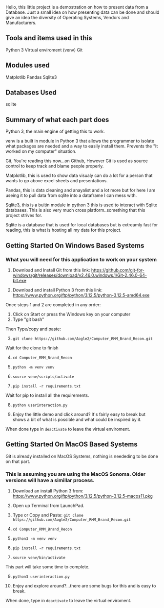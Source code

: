 Hello, this little project is a demostration on how to present data from a Database.
Just a small idea on how presenting data can be done and should give an idea the diversity of Operating Systems, Vendors and Manufacturers.

## Tools and items used in this

Python 3
Virtual enviroment (venv)
Git

## Modules used

Matplotlib
Pandas
Sqlite3

## Databases Used

sqlite


## Summary of what each part does

Python 3, the main engine of getting this to work.

venv is a built in module in Python 3 that allows the programmer to isolate what packages are needed and a way to easily install them. Prevents the "It worked on my computer" situation.

Git, You're reading this now...on Github, However Git is used as source control to keep track and blame people properly.

Matplotlib, this is used to show data visualy can do a lot for a person that wants to go above excel sheets and presentations.

Pandas, this is data cleaning and anayalist and a lot more but for here I am useing it to pull data from sqlite into a dataframe I can mess with.

Sqlite3, this is a bultin module in python 3 this is used to interact with Sqlite databases. This is also very much cross platform..something that this project strives for.

Sqlite is a database that is used for local databases but is extreamly fast for reading, this is what is hosting all my data for this project.



## Getting Started On Windows Based Systems

### What you will need for this application to work on your system

1. Download and Install Git from this link: https://github.com/git-for-windows/git/releases/download/v2.46.0.windows.1/Git-2.46.0-64-bit.exe

2. Download and install Python 3 from this link: https://www.python.org/ftp/python/3.12.5/python-3.12.5-amd64.exe


Once steps 1 and 2 are completed in any order:
1. Click on Start or press the Windows key on your computer
2. Type "git bash"

Then Type/copy and paste:

3. ``` git clone https://github.com/Aogle2/Computer_RMM_Brand_Recon.git ``` 

Wait for the clone to finish

4. ``` cd Computer_RMM_Brand_Recon ```

5. ``` python -m venv venv ```

6. ``` source venv/scripts/activate ```

7. ``` pip install -r requirements.txt ```

Wait for pip to install all the requirements.

8. ```python userinteraction.py```

9. Enjoy the little demo and click around? It's fairly easy to break but shows a bit of what is possible and what could be inspired by it.

When done type in ``` deactivate ``` to leave the virtual enviroment.


## Getting Started On MacOS Based Systems

Git is already installed on MacOS Systems, nothing is neededing to be done on that part.

### This is assuming you are using the MacOS Sonoma. Older versions will have a simillar process.

1. Download an install Python 3 from: https://www.python.org/ftp/python/3.12.5/python-3.12.5-macos11.pkg

2. Open up Terminal from LaunchPad.

3. Type or Copy and Paste: ```git clone https://github.com/Aogle2/Computer_RMM_Brand_Recon.git```

4. ``` cd Computer_RMM_Brand_Recon ```

5. ``` python3 -m venv venv ```

7. ``` pip install -r requirements.txt ```

8. ``` source venv/bin/activate ```

This part will take some time to complete.

9. ``` python3 userinteraction.py ```

10. Enjoy and explore around?...there are some bugs for this and is easy to break.

When done, type in ```deactivate``` to leave the virtual enviroment.
